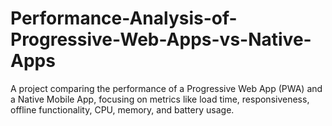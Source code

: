 # Performance-Analysis-of-Progressive-Web-Apps-vs-Native-Apps
A project comparing the performance of a Progressive Web App (PWA) and a Native Mobile App, focusing on metrics like load time, responsiveness, offline functionality, CPU, memory, and battery usage.
